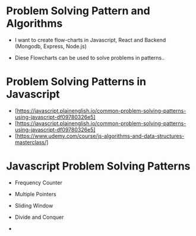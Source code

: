 # Problem Solving Pattern and Algorithms

- I want to create flow-charts in Javascript, React and Backend (Mongodb, Express, Node.js)

- Diese Flowcharts can be used to solve problems in patterns..

# Problem Solving Patterns in Javascript

- [https://javascript.plainenglish.io/common-problem-solving-patterns-using-javascript-df09780326e5]
- [https://javascript.plainenglish.io/common-problem-solving-patterns-using-javascript-df09780326e5]
- [https://www.udemy.com/course/js-algorithms-and-data-structures-masterclass/]

# Javascript Problem Solving Patterns

- Frequency Counter

- Multiple Pointers

- Sliding Window

- Divide and Conquer

-
